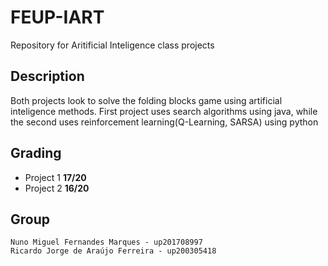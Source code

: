# FEUP-IART
Repository for Aritificial Inteligence  class projects

## Description
Both projects look to solve the folding blocks game using artificial inteligence methods. First project uses search algorithms using java, while the second uses reinforcement learning(Q-Learning, SARSA) using python

## Grading
* Project 1 **17/20**
* Project 2 **16/20**


## Group
    Nuno Miguel Fernandes Marques - up201708997
    Ricardo Jorge de Araújo Ferreira - up200305418
